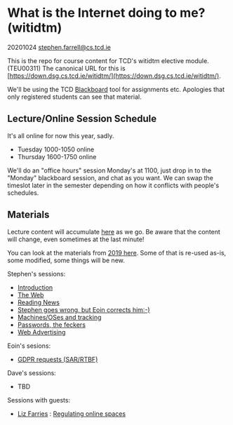 # What is the Internet doing to me? (witidtm)

20201024 stephen.farrell@cs.tcd.ie

This is the repo for course content for TCD's witidtm elective module.
(TEU00311) The canonical URL for this is
[https://down.dsg.cs.tcd.ie/witidtm/](https://down.dsg.cs.tcd.ie/witidtm/).

We'll be using the TCD
[Blackboard](https://tcd.blackboard.com/webapps/blackboard/execute/content/blankPage?cmd=view&content_id=_1600800_1&course_id=_69120_1)
tool for assignments etc. Apologies that only registered students can see that
material.

## Lecture/Online Session Schedule

It's all online for now this year, sadly.

- Tuesday 1000-1050 online
- Thursday 1600-1750 online

We'll do an "office hours" session Monday's at 1100, just drop in to the
"Monday" blackboard session, and chat as you want. We can swap the timeslot
later in the semester depending on how it conflicts with people's
schedules.

## Materials

Lecture content will accumulate [here](./lectures/2020-2021/) as we go.
Be aware that the content will change, even sometimes at the last minute!

You can look at the materials from [2019 here](./lectures/2019-2020/). 
Some of that is re-used as-is, some modified, some things will be new. 

Stephen's sessions:

- [Introduction](lectures/2020-2021/100-intro.pdf)
- [The Web](lectures/2020-2021/200-web.pdf)
- [Reading News](lectures/2020-2021/300-jellie.pdf)
- [Stephen goes wrong, but Eoin corrects him:-)](lectures/2020-2021/400-layperson.pdf) 
- [Machines/OSes and tracking](lectures/2020-2021/500-machines.pdf)
- [Passwords, the feckers](lectures/2020-2021/600-passwords.pdf)
- [Web Advertising](lectures/2020-2021/700-ads.pdf)

Eoin's sesions:

- [GDPR requests (SAR/RTBF)](lectures/2020-2021/eod-100-oct13.pdf)

Dave's sessions:

- TBD

Sessions with guests:

- [Liz Farries](https://www.iccl.ie/staff/elizabeth-farries-information-rights-project-manager/) : [Regulating online spaces](lectures/2020-2021/liz-farries.pdf)





